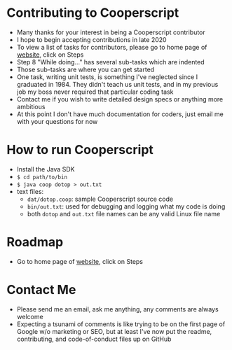 # Contributing to Cooperscript
* Many thanks for your interest in being a Cooperscript contributor
* I hope to begin accepting contributions in late 2020
* To view a list of tasks for contributors, please go to home page of [website](http://cooperscript.com), click on Steps
* Step 8 "While doing..." has several sub-tasks which are indented
* Those sub-tasks are where you can get started
* One task, writing unit tests, is something I've neglected since I graduated in 1984. They didn't teach us unit tests, and in my previous job my boss never required that particular coding task
* Contact me if you wish to write detailed design specs or anything more ambitious
* At this point I don't have much documentation for coders, just email me with your questions for now
# How to run Cooperscript
* Install the Java SDK
* `$ cd path/to/bin`
* `$ java coop dotop > out.txt`
* text files:
  * `dat/dotop.coop`: sample Cooperscript source code
  * `bin/out.txt`: used for debugging and logging what my code is doing
  * both `dotop` and `out.txt` file names can be any valid Linux file name
# Roadmap
* Go to home page of [website](http://cooperscript.com), click on Steps
# Contact Me
* Please send me an email, ask me anything, any comments are always welcome
* Expecting a tsunami of comments is like trying to be on the first page of Google w/o marketing or SEO, but at least I've now put the readme, contributing, and code-of-conduct files up on GitHub
